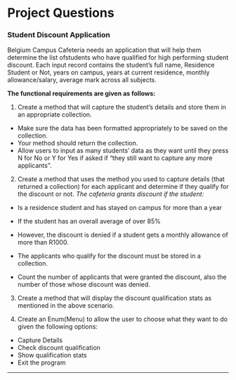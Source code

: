 # Project Questions
### Student Discount Application
Belgium Campus Cafeteria needs an application that will help them determine the list ofstudents who
have qualified for high performing student discount. Each input record contains the student’s full
name, Residence Student or Not, years on campus, years at current residence, monthly
allowance/salary, average mark across all subjects.

**The functional requirements are given as follows:**

1. Create a method that will capture the student’s details and store them in an appropriate collection.
- Make sure the data has been formatted appropriately to be saved on the collection.
- Your method should return the collection.
- Allow users to input as many students’ data as they want until they press N for No or Y for
Yes if asked if “they still want to capture any more applicants”.

2. Create a method that uses the method you used to capture details (that returned a collection) for
each applicant and determine if they qualify for the discount or not.
*The cafeteria grants discount if the student:*
- Is a residence student and has stayed on campus for more than a year
- If the student has an overall average of over 85%
- However, the discount is denied if a student gets a monthly allowance of more than R1000.
  
- The applicants who qualify for the discount must be stored in a collection.
- Count the number of applicants that were granted the discount, also the number of those
whose discount was denied.

3. Create a method that will display the discount qualification stats as mentioned in the above scenario.
   
4. Create an Enum(Menu) to allow the user to choose what they want to do given the following
options:
- Capture Details
- Check discount qualification
- Show qualification stats
- Exit the program

---

